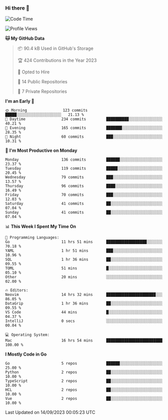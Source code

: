 ### Hi there 👋
<!--![visitors](https://visitor-badge.glitch.me/badge?page_id=d0zingcat)-->
<!--
**d0zingcat/d0zingcat** is a ✨ _special_ ✨ repository because its `README.md` (this file) appears on your GitHub profile.

Here are some ideas to get you started:

- 🔭 I’m currently working on ...
- 🌱 I’m currently learning ...
- 👯 I’m looking to collaborate on ...
- 🤔 I’m looking for help with ...
- 💬 Ask me about ...
- 📫 How to reach me: ...
- 😄 Pronouns: ...
- ⚡ Fun fact: ...
-->
<!--START_SECTION:waka-->
![Code Time](http://img.shields.io/badge/Code%20Time-3%2C038%20hrs%2045%20mins-blue)

![Profile Views](http://img.shields.io/badge/Profile%20Views-0-blue)

**🐱 My GitHub Data** 

> 📦 90.4 kB Used in GitHub's Storage 
 > 
> 🏆 424 Contributions in the Year 2023
 > 
> 💼 Opted to Hire
 > 
> 📜 14 Public Repositories 
 > 
> 🔑 7 Private Repositories 
 > 
**I'm an Early 🐤** 

```text
🌞 Morning                123 commits         █████░░░░░░░░░░░░░░░░░░░░   21.13 % 
🌆 Daytime                234 commits         ██████████░░░░░░░░░░░░░░░   40.21 % 
🌃 Evening                165 commits         ███████░░░░░░░░░░░░░░░░░░   28.35 % 
🌙 Night                  60 commits          ███░░░░░░░░░░░░░░░░░░░░░░   10.31 % 
```
📅 **I'm Most Productive on Monday** 

```text
Monday                   136 commits         ██████░░░░░░░░░░░░░░░░░░░   23.37 % 
Tuesday                  119 commits         █████░░░░░░░░░░░░░░░░░░░░   20.45 % 
Wednesday                79 commits          ███░░░░░░░░░░░░░░░░░░░░░░   13.57 % 
Thursday                 96 commits          ████░░░░░░░░░░░░░░░░░░░░░   16.49 % 
Friday                   70 commits          ███░░░░░░░░░░░░░░░░░░░░░░   12.03 % 
Saturday                 41 commits          ██░░░░░░░░░░░░░░░░░░░░░░░   07.04 % 
Sunday                   41 commits          ██░░░░░░░░░░░░░░░░░░░░░░░   07.04 % 
```


📊 **This Week I Spent My Time On** 

```text
💬 Programming Languages: 
Go                       11 hrs 51 mins      ██████████████████░░░░░░░   70.18 % 
YAML                     1 hr 51 mins        ███░░░░░░░░░░░░░░░░░░░░░░   10.96 % 
SQL                      1 hr 36 mins        ██░░░░░░░░░░░░░░░░░░░░░░░   09.55 % 
TOML                     51 mins             █░░░░░░░░░░░░░░░░░░░░░░░░   05.10 % 
Other                    20 mins             ░░░░░░░░░░░░░░░░░░░░░░░░░   02.00 % 

🔥 Editors: 
Neovim                   14 hrs 32 mins      ██████████████████████░░░   86.05 % 
DataGrip                 1 hr 36 mins        ██░░░░░░░░░░░░░░░░░░░░░░░   09.55 % 
VS Code                  44 mins             █░░░░░░░░░░░░░░░░░░░░░░░░   04.37 % 
IntelliJ                 0 secs              ░░░░░░░░░░░░░░░░░░░░░░░░░   00.04 % 

💻 Operating System: 
Mac                      16 hrs 54 mins      █████████████████████████   100.00 % 
```

**I Mostly Code in Go** 

```text
Go                       5 repos             ██████░░░░░░░░░░░░░░░░░░░   25.00 % 
Python                   2 repos             ██░░░░░░░░░░░░░░░░░░░░░░░   10.00 % 
TypeScript               2 repos             ██░░░░░░░░░░░░░░░░░░░░░░░   10.00 % 
HCL                      2 repos             ██░░░░░░░░░░░░░░░░░░░░░░░   10.00 % 
Vue                      2 repos             ██░░░░░░░░░░░░░░░░░░░░░░░   10.00 % 
```




 Last Updated on 14/09/2023 00:05:23 UTC
<!--END_SECTION:waka-->

